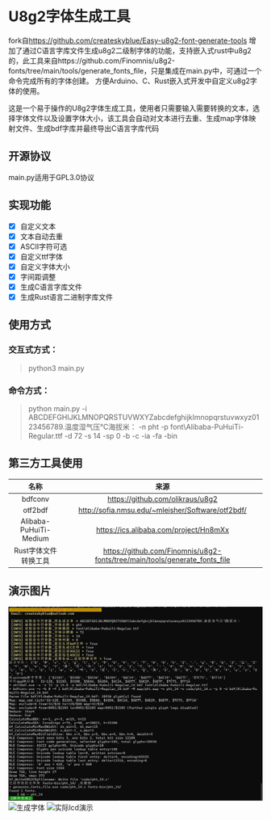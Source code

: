 # U8g2字体生成工具

fork自<https://github.com/createskyblue/Easy-u8g2-font-generate-tools>
增加了通过C语言字库文件生成u8g2二级制字体的功能，支持嵌入式rust中u8g2的，此工具来自https://github.com/Finomnis/u8g2-fonts/tree/main/tools/generate_fonts_file，只是集成在main.py中，可通过一个命令完成所有的字体创建。
方便Arduino、C、Rust嵌入式开发中自定义u8g2字体的使用。

这是一个易于操作的U8g2字体生成工具，使用者只需要输入需要转换的文本，选择字体文件以及设置字体大小，该工具会自动对文本进行去重、生成map字体映射文件、生成bdf字库并最终导出C语言字库代码

## 开源协议

main.py适用于GPL3.0协议

## 实现功能

- [x] 自定义文本
- [x] 文本自动去重
- [x] ASCII字符可选
- [x] 自定义ttf字体
- [x] 自定义字体大小
- [x] 字间距调整
- [x] 生成C语言字库文件
- [x] 生成Rust语言二进制字库文件

## 使用方式

### 交互式方式：

> python3 main.py 

### 命令方式：

> python main.py -i ABCDEFGHIJKLMNOPQRSTUVWXYZabcdefghijklmnopqrstuvwxyz0123456789.温度湿气压℃海拔米：  -n pht -p font\Alibaba-PuHuiTi-Regular.ttf -d 72 -s 14 -sp 0 -b -c -ia -fa -bin

## 第三方工具使用

| 名称                     | 来源                                                                         |
|:----------------------:|:--------------------------------------------------------------------------:|
| bdfconv                | <https://github.com/olikraus/u8g2>                                         |
| otf2bdf                | <http://sofia.nmsu.edu/~mleisher/Software/otf2bdf/>                        |
| Alibaba-PuHuiTi-Medium | <https://ics.alibaba.com/project/Hn8mXx>                                   |
| Rust字体文件转换工具           | https://github.com/Finomnis/u8g2-fonts/tree/main/tools/generate_fonts_file |

## 演示图片

![shell界面](shell.png)
![生成字体](font_tga.jpg)
![实际lcd演示](hc32f460_lcd.jpg)